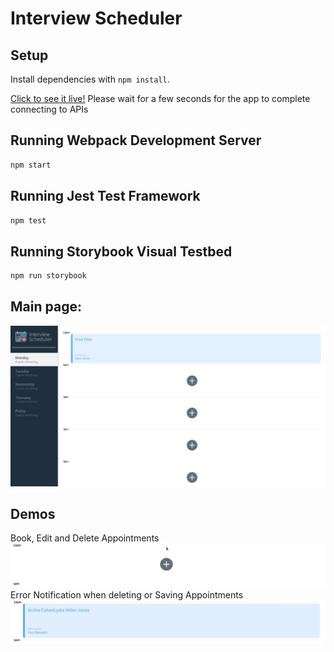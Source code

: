 # Interview Scheduler

## Setup

Install dependencies with `npm install`.

[Click to see it live!](https://scheduler-ez.netlify.app/)
Please wait for a few seconds for the app to complete connecting to APIs

## Running Webpack Development Server

```sh
npm start
```

## Running Jest Test Framework

```sh
npm test
```

## Running Storybook Visual Testbed

```sh
npm run storybook
```

## Main page:

!["Main page"](screenshots/main)

## Demos

Book, Edit and Delete Appointments
!["Book Appointment"](screenshots/appointments.gif)
Error Notification when deleting or Saving Appointments
!["Book Appointment"](screenshots/errors.gif)

